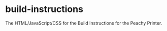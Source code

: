build-instructions
==================

The HTML/JavaScript/CSS for the Build Instructions for the Peachy Printer.


